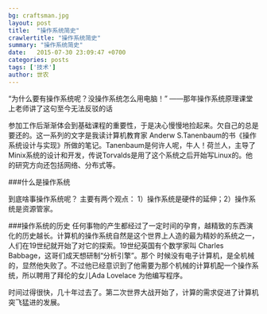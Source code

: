```yaml
---
bg: craftsman.jpg
layout: post
title:  "操作系统简史"
crawlertitle: "操作系统简史"
summary: "操作系统简史"
date:   2015-07-30 23:09:47 +0700
categories: posts
tags: ['技术']
author: 世农
---
```



“为什么要有操作系统呢？没操作系统怎么用电脑！”
                                ——那年操作系统原理课堂上老师讲了这句至今无法反驳的话

参加工作后渐渐体会到基础课程的重要性，于是决心慢慢地捡起来。欠自己的总是要还的。这一系列的文字是我读计算机教育家 Anderw S.Tanenbaum的书《操作系统设计与实现》所做的笔记。Tanenbaum是何许人呢，牛人！荷兰人，主导了Minix系统的设计和开发，传说Torvalds是用了这个系统之后开始写Linux的。他的研究方向还包括网络、分布式等。


###什么是操作系统

到底啥事操作系统呢？ 主要有两个观点： 1）操作系统是硬件的延伸；2）操作系统是资源管家。

###操作系统的历史
任何事物的产生都经过了一定时间的孕育，越精致的东西演化的历史越长。计算机的操作系统自然是这个世界上人造的最为精妙的系统之一，人们在19世纪就开始了对它的探索。19世纪英国有个数学家叫 Charles Babbage，这哥们成天想研制“分析引擎”。那个
时候没有电子计算机，是全机械的，显然他失败了。不过他已经意识到了他需要为那个机械的计算机配一个操作系统，所以聘用了拜伦的女儿Ada Lovelace 为他编写程序。

时间过得很快，几十年过去了。第二次世界大战开始了，计算的需求促进了计算机突飞猛进的发展。